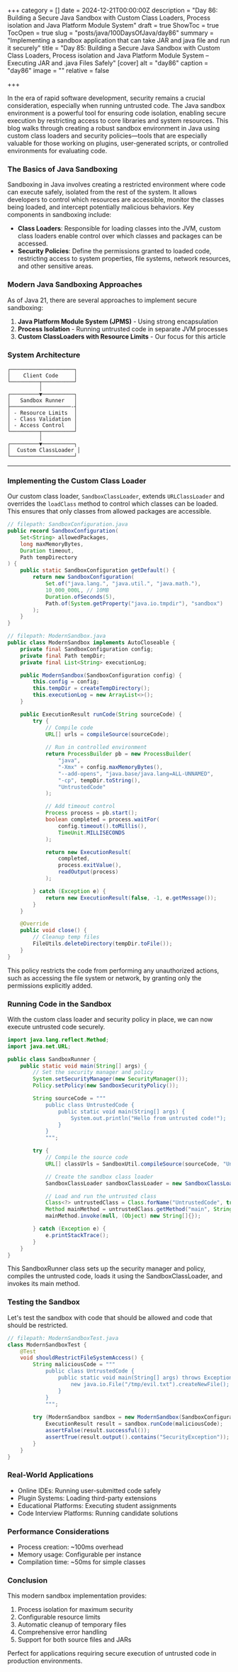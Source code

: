 +++
category = []
date = 2024-12-21T00:00:00Z
description = "Day 86: Building a Secure Java Sandbox with Custom Class Loaders, Process isolation and Java Platform Module System"
draft = true
ShowToc = true
TocOpen = true
slug = "posts/java/100DaysOfJava/day86"
summary = "Implementing a sandbox application that can take JAR and java file and run it securely"
title = "Day 85: Building a Secure Java Sandbox with Custom Class Loaders, Process isolation and Java Platform Module System – Executing JAR and .java Files Safely"
[cover]
alt = "day86"
caption = "day86"
image = ""
relative = false

+++

In the era of rapid software development, security remains a crucial consideration, especially when running untrusted code. The Java sandbox environment is a powerful tool for ensuring code isolation, enabling secure execution by restricting access to core libraries and system resources. This blog walks through creating a robust sandbox environment in Java using custom class loaders and security policies—tools that are especially valuable for those working on plugins, user-generated scripts, or controlled environments for evaluating code.

### The Basics of Java Sandboxing

Sandboxing in Java involves creating a restricted environment where code can execute safely, isolated from the rest of the system. It allows developers to control which resources are accessible, monitor the classes being loaded, and intercept potentially malicious behaviors. Key components in sandboxing include:

- **Class Loaders**: Responsible for loading classes into the JVM, custom class loaders enable control over which classes and packages can be accessed.
- **Security Policies**: Define the permissions granted to loaded code, restricting access to system properties, file systems, network resources, and other sensitive areas.


### Modern Java Sandboxing Approaches

As of Java 21, there are several approaches to implement secure sandboxing:

1. **Java Platform Module System (JPMS)** - Using strong encapsulation
2. **Process Isolation** - Running untrusted code in separate JVM processes
3. **Custom ClassLoaders with Resource Limits** - Our focus for this article

### System Architecture

```ascii
┌────────────────────┐
│    Client Code     │
└─────────┬──────────┘
          │
┌─────────▼──────────┐
│   Sandbox Runner   │
├───────────────────-┤
│ - Resource Limits  │
│ - Class Validation │
│ - Access Control   │
└─────────┬──────────┘
          │
┌─────────▼──────────┐
│  Custom ClassLoader │
└────────────────────┘
```
---

### Implementing the Custom Class Loader

Our custom class loader, `SandboxClassLoader`, extends `URLClassLoader` and overrides the `loadClass` method to control which classes can be loaded. This ensures that only classes from allowed packages are accessible.

```java
// filepath: SandboxConfiguration.java
public record SandboxConfiguration(
    Set<String> allowedPackages,
    long maxMemoryBytes,
    Duration timeout,
    Path tempDirectory
) {
    public static SandboxConfiguration getDefault() {
        return new SandboxConfiguration(
            Set.of("java.lang.", "java.util.", "java.math."),
            10_000_000L, // 10MB
            Duration.ofSeconds(5),
            Path.of(System.getProperty("java.io.tmpdir"), "sandbox")
        );
    }
}
```


```java
// filepath: ModernSandbox.java
public class ModernSandbox implements AutoCloseable {
    private final SandboxConfiguration config;
    private final Path tempDir;
    private final List<String> executionLog;

    public ModernSandbox(SandboxConfiguration config) {
        this.config = config;
        this.tempDir = createTempDirectory();
        this.executionLog = new ArrayList<>();
    }

    public ExecutionResult runCode(String sourceCode) {
        try {
            // Compile code
            URL[] urls = compileSource(sourceCode);
            
            // Run in controlled environment
            return ProcessBuilder pb = new ProcessBuilder(
                "java",
                "-Xmx" + config.maxMemoryBytes(),
                "--add-opens", "java.base/java.lang=ALL-UNNAMED",
                "-cp", tempDir.toString(),
                "UntrustedCode"
            );

            // Add timeout control
            Process process = pb.start();
            boolean completed = process.waitFor(
                config.timeout().toMillis(), 
                TimeUnit.MILLISECONDS
            );

            return new ExecutionResult(
                completed,
                process.exitValue(),
                readOutput(process)
            );

        } catch (Exception e) {
            return new ExecutionResult(false, -1, e.getMessage());
        }
    }

    @Override
    public void close() {
        // Cleanup temp files
        FileUtils.deleteDirectory(tempDir.toFile());
    }
}
```

This policy restricts the code from performing any unauthorized actions, such as accessing the file system or network, by granting only the permissions explicitly added.

### Running Code in the Sandbox
With the custom class loader and security policy in place, we can now execute untrusted code securely.


```java
import java.lang.reflect.Method;
import java.net.URL;

public class SandboxRunner {
    public static void main(String[] args) {
        // Set the security manager and policy
        System.setSecurityManager(new SecurityManager());
        Policy.setPolicy(new SandboxSecurityPolicy());

        String sourceCode = """
            public class UntrustedCode {
                public static void main(String[] args) {
                    System.out.println("Hello from untrusted code!");
                }
            }
            """;

        try {
            // Compile the source code
            URL[] classUrls = SandboxUtil.compileSource(sourceCode, "UntrustedCode");

            // Create the sandbox class loader
            SandboxClassLoader sandboxClassLoader = new SandboxClassLoader(classUrls);

            // Load and run the untrusted class
            Class<?> untrustedClass = Class.forName("UntrustedCode", true, sandboxClassLoader);
            Method mainMethod = untrustedClass.getMethod("main", String[].class);
            mainMethod.invoke(null, (Object) new String[]{});

        } catch (Exception e) {
            e.printStackTrace();
        }
    }
}
```

This SandboxRunner class sets up the security manager and policy, compiles the untrusted code, loads it using the SandboxClassLoader, and invokes its main method.

### Testing the Sandbox
Let's test the sandbox with code that should be allowed and code that should be restricted.

```java
// filepath: ModernSandboxTest.java
class ModernSandboxTest {
    @Test
    void shouldRestrictFileSystemAccess() {
        String maliciousCode = """
            public class UntrustedCode {
                public static void main(String[] args) throws Exception {
                    new java.io.File("/tmp/evil.txt").createNewFile();
                }
            }
            """;
            
        try (ModernSandbox sandbox = new ModernSandbox(SandboxConfiguration.getDefault())) {
            ExecutionResult result = sandbox.runCode(maliciousCode);
            assertFalse(result.successful());
            assertTrue(result.output().contains("SecurityException"));
        }
    }
}
```


### Real-World Applications
- Online IDEs: Running user-submitted code safely
- Plugin Systems: Loading third-party extensions
- Educational Platforms: Executing student assignments
- Code Interview Platforms: Running candidate solutions

### Performance Considerations
- Process creation: ~100ms overhead
- Memory usage: Configurable per instance
- Compilation time: ~50ms for simple classes

### Conclusion
This modern sandbox implementation provides:

1. Process isolation for maximum security
2. Configurable resource limits
3. Automatic cleanup of temporary files
4. Comprehensive error handling
5. Support for both source files and JARs

Perfect for applications requiring secure execution of untrusted code in production environments.